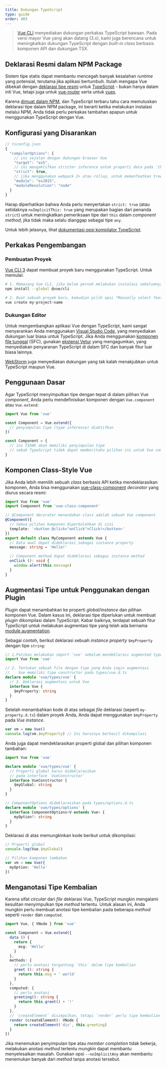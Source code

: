 ```yaml
---
title: Dukungan TypeScript
type: guide
order: 403
---
```


> [Vue CLI](https://cli.vuejs.org) menyediakan dukungan perkakas TypeScript bawaan. Pada versi mayor Vue yang akan datang (3.x), kami juga berencana untuk meningkatkan dukungan TypeScript dengan *built-in class* berbasis komponen API dan dukungan TSX.

## Deklarasi Resmi dalam NPM Package

Sistem tipe statis dapat membantu mencegah banyak kesalahan *runtime* yang potensial, terutama jika aplikasi bertumbuh. Itulah mengapa Vue dibekali dengan [deklarasi tipe resmi](https://github.com/vuejs/vue/tree/dev/types) untuk [TypeScript](https://www.typescriptlang.org/) - bukan hanya dalam inti Vue, tetapi juga untuk [vue-router](https://github.com/vuejs/vue-router/tree/dev/types) serta untuk [vuex](https://github.com/vuejs/vuex/tree/dev/types).
 

Karena [dimuat dalam NPM](https://cdn.jsdelivr.net/npm/vue/types/), dan TypeScript terbaru tahu cara memutuskan deklarasi tipe dalam NPM package, ini berarti ketika melakukan instalasi melalui NPM, Anda tidak perlu perkakas tambahan apapun untuk menggunakan TypeScript dengan Vue.

## Konfigurasi yang Disarankan

``` js
// tsconfig.json
{
  "compilerOptions": {
    // ini sejalan dengan dukungan browser Vue
    "target": "es5",
    // ini mengaktifkan stricter inference untuk properti data pada `this`
    "strict": true,
    // jika menggunakan webpack 2+ atau rollup, untuk memanfaatkan tree shaking:
    "module": "es2015",
    "moduleResolution": "node"
  }
}
```

Harap diperhatikan bahwa Anda perlu menyertakan `strict: true` (atau setidaknya `noImplicitThis: true` yang merupakan bagian dari penanda `strict`) untuk meningkatkan pemeriksaan tipe dari `this` dalam *component method*, jika tidak maka selalu dianggap sebagai tipe `any`.

Untuk lebih jelasnya, lihat [dokumentasi opsi kompilator TypeScript](https://www.typescriptlang.org/docs/handbook/compiler-options.html).

## Perkakas Pengembangan

### Pembuatan Proyek

[Vue CLI 3](https://github.com/vuejs/vue-cli) dapat membuat proyek baru menggunakan TypeScript. Untuk memulai:

```bash
# 1. Memasang Vue CLI, jika belum pernah melakukan instalasi sebelumnya
npm install --global @vue/cli

# 2. Buat sebuah proyek baru, kemudian pilih opsi "Manually select features"
vue create my-project-name
```

### Dukungan Editor

Untuk mengembangkan aplikasi Vue dengan TypeScript, kami sangat menyarankan Anda menggunakan [Visual Studio Code](https://code.visualstudio.com/), yang menyediakan dukungan luar biasa untuk TypeScript. Jika Anda menggunakan [komponen file tunggal](./single-file-components.html) (SFC), gunakan [ekstensi Vetur](https://github.com/vuejs/vetur) yang mengagumkan, yang menyediakan penyaranan TypeScript di dalam SFC dan banyak fitur luar biasa lainnya.

[WebStorm](https://www.jetbrains.com/webstorm/) juga menyediakan dukungan yang tak kalah menakjubkan untuk TypeScript maupun Vue.

## Penggunaan Dasar

Agar TypeScript menyimpulkan tipe dengan tepat di dalam pilihan Vue *component*, Anda perlu mendefinisikan komponen dengan `Vue.component` atau `Vue.extend`:

``` ts
import Vue from 'vue'

const Component = Vue.extend({
  // penyimpulan tipe (type inference) diaktifkan
})

const Component = {
  // ini TIDAK akan memiliki penyimpulan tipe
  // sebab TypeScript tidak dapat memberitahu pilihan ini untuk Vue component.
}
```

## Komponen Class-Style Vue

Jika Anda lebih memilih sebuah *class* berbasis API ketika mendeklarasikan komponen, Anda bisa menggunakan [vue-class-component](https://github.com/vuejs/vue-class-component) *decorator* yang diurus secara resmi:

``` ts
import Vue from 'vue'
import Component from 'vue-class-component'

// @Component decorator menandakan class adalah sebuah Vue component
@Component({
  // Semua pilihan komponen diperbolehkan di sini
  template: '<button @click="onClick">Click!</button>'
})
export default class MyComponent extends Vue {
  // Data awal dapat dideklarasi sebagai instance property
  message: string = 'Hello!'

  // Component method dapat dideklarasi sebagai instance method
  onClick (): void {
    window.alert(this.message)
  }
}
```

## Augmentasi Tipe untuk Penggunakan dengan Plugin

*Plugin* dapat menambahkan ke properti *global/instance* dan pilihan komponen Vue. Dalam kasus ini, deklarasi tipe diperlukan untuk membuat *plugin* dikompilasi dalam TypeScript. Kabar baiknya, terdapat sebuah fitur TypeScript untuk melakukan augmentasi tipe yang telah ada bernama [module augmentation](https://www.typescriptlang.org/docs/handbook/declaration-merging.html#module-augmentation).

Sebagai contoh, berikut deklarasi sebuah *instance property* `$myProperty` dengan tipe `string`:

``` ts
// 1.Patikan melakukan import 'vue' sebelum mendeklarasi augmented type
import Vue from 'vue'

// 2. Tentukan sebuah file dengan tipe yang Anda ingin augmentasi
//    Vue memiliki tipe constructor pada types/vue.d.ts
declare module 'vue/types/vue' {
  // 3. Deklarasi augmentasi untuk Vue
  interface Vue {
    $myProperty: string
  }
}
```

Setelah menambahkan kode di atas sebagai *file* deklarasi  (seperti `my-property.d.ts`) dalam proyek Anda, Anda dapat menggunakan `$myProperty` pada *Vue instance*.

```ts
var vm = new Vue()
console.log(vm.$myProperty) // Ini harusnya berhasil dikompilasi
```

Anda juga dapat mendeklarasikan properti global dan pilihan komponen tambahan:

```ts
import Vue from 'vue'

declare module 'vue/types/vue' {
  // Properti global harus dideklarasikan
  // pada interface `VueConstructor` 
  interface VueConstructor {
    $myGlobal: string
  }
}

// ComponentOptions dideklarasikan pada types/options.d.ts
declare module 'vue/types/options' {
  interface ComponentOptions<V extends Vue> {
    myOption?: string
  }
}
```

Deklarasi di atas memungkinkan kode berikut untuk dikompilasi:

```ts
// Properti global
console.log(Vue.$myGlobal)

// Pilihan komponen tambahan
var vm = new Vue({
  myOption: 'Hello'
})
```

## Menganotasi Tipe Kembalian

Karena sifat *circular* dari *file* deklarasi Vue, TypeScript mungkin mengalami kesulitan menyimpulkan tipe *method* tertentu. Untuk alasan ini, Anda mungkin perlu membuat anotasi tipe kembalian pada beberapa *method* seperti `render` dan `computed`.

```ts
import Vue, { VNode } from 'vue'

const Component = Vue.extend({
  data () {
    return {
      msg: 'Hello'
    }
  },
  methods: {
    // perlu anotasi tergantung `this` dalam tipe kembalian
    greet (): string {
      return this.msg + ' world'
    }
  },
  computed: {
    // perlu anotasi
    greeting(): string {
      return this.greet() + '!'
    }
  },
  // `createElement` disimpulkan, tetapi `render` perlu tipe kembalian
  render (createElement): VNode {
    return createElement('div', this.greeting)
  }
})
```

Jika menemukan penyimpulan tipe atau *member completion* tidak bekerja, melakukan anotasi *method* tertentu mungkin dapat membantu menyelesaikan masalah. Gunakan opsi `--noImplicitAny` akan membantu menemukan banyak dari *method* tanpa anotasi tersebut.
